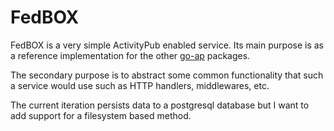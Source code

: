 # FedBOX

FedBOX is a very simple ActivityPub enabled service. Its main purpose is as a reference implementation for the other [go-ap](https://github.com/go-ap) packages.

The secondary purpose is to abstract some common functionality that such a service would use such as HTTP handlers, middlewares, etc.

The current iteration persists data to a postgresql database but I want to add support for a filesystem based method.
